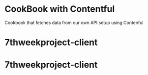 # CookBook with Contentful 

Cookbook that fetches data from our own API setup using Contenful
# 7thweekproject-client
# 7thweekproject-client
